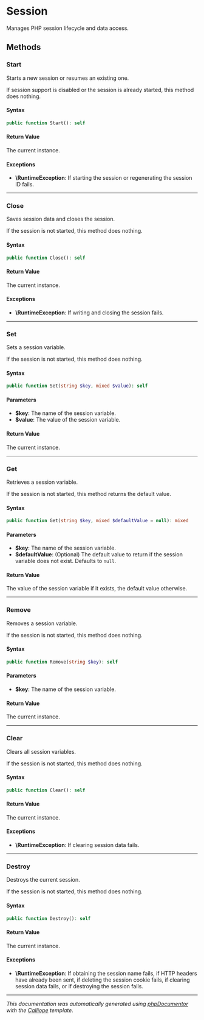 # Session

Manages PHP session lifecycle and data access.

## Methods

### Start

Starts a new session or resumes an existing one.

If session support is disabled or the session is already started, this
method does nothing.

#### Syntax

```php
public function Start(): self
```

#### Return Value

The current instance.

#### Exceptions

- **\RuntimeException**: If starting the session or regenerating the session ID fails.

---

### Close

Saves session data and closes the session.

If the session is not started, this method does nothing.

#### Syntax

```php
public function Close(): self
```

#### Return Value

The current instance.

#### Exceptions

- **\RuntimeException**: If writing and closing the session fails.

---

### Set

Sets a session variable.

If the session is not started, this method does nothing.

#### Syntax

```php
public function Set(string $key, mixed $value): self
```

#### Parameters

- **$key**: The name of the session variable.
- **$value**: The value of the session variable.

#### Return Value

The current instance.

---

### Get

Retrieves a session variable.

If the session is not started, this method returns the default value.

#### Syntax

```php
public function Get(string $key, mixed $defaultValue = null): mixed
```

#### Parameters

- **$key**: The name of the session variable.
- **$defaultValue**: (Optional) The default value to return if the session variable does not exist. Defaults to `null`.

#### Return Value

The value of the session variable if it exists, the default value otherwise.

---

### Remove

Removes a session variable.

If the session is not started, this method does nothing.

#### Syntax

```php
public function Remove(string $key): self
```

#### Parameters

- **$key**: The name of the session variable.

#### Return Value

The current instance.

---

### Clear

Clears all session variables.

If the session is not started, this method does nothing.

#### Syntax

```php
public function Clear(): self
```

#### Return Value

The current instance.

#### Exceptions

- **\RuntimeException**: If clearing session data fails.

---

### Destroy

Destroys the current session.

If the session is not started, this method does nothing.

#### Syntax

```php
public function Destroy(): self
```

#### Return Value

The current instance.

#### Exceptions

- **\RuntimeException**: If obtaining the session name fails, if HTTP headers have already been sent, if deleting the session cookie fails, if clearing session data fails, or if destroying the session fails.

---

*This documentation was automatically generated using [phpDocumentor](http://www.phpdoc.org/) with the [Calliope](https://github.com/DaphneWebFramework/Calliope) template.*
